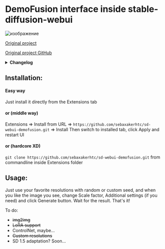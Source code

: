 # DemoFusion interface inside stable-diffusion-webui

![изображение](https://github.com/sebaxakerhtc/sd-webui-demofusion/assets/32651506/801c9eee-1d37-40b3-83fe-509562c5c9fc)

[Original project](https://ruoyidu.github.io/demofusion/demofusion.html) 

[Original project GitHub](https://github.com/PRIS-CV/DemoFusion)

<details>
<summary><b>Changelog</b></summary>

10.04.2024
- added custom resolutions
- rebuild UI
- removed lowvram (Doesn't work with custom resolutions. Only square images works)
- SD1.5 support is on it's way. All works fine - hard testings. Wait for it!
- maybe something else...

03.04.2024
- fixed paths with thanks to [@w-e-w](https://github.com/w-e-w)
- added to Extensions list of Automatic1111

30.03.2024
- added img2img
- added clip_skip option
- comact interface
- added random seed button
- added option for multidecoder
- redesign
- added `torch_dtype=torch.float16` for VAEs
- other optimizations

29.03.2024
- Removed HuggingFace because in a1111 nobody use it
- added VAE support
- added LoRA and lora_scale(weight) support
- random seed on load
- other optimizations

28.03.2024
- Added support for stable diffusion files
- Added support for custom HuggingFace models
- Rebuild UI
- something else?
</details>

## Installation:
#### Easy way
Just install it directly from the Extensions tab

#### or (middle way)

Extensions => Install from URL => `https://github.com/sebaxakerhtc/sd-webui-demofusion.git` => Install
Then switch to installed tab, click Apply and restart UI

#### or (hardcore XD)

`git clone https://github.com/sebaxakerhtc/sd-webui-demofusion.git` from commandline inside Extensions folder

## Usage:
Just use your favorite resolutions with random or custom seed, and when you like the image you see,
change Scale factor, Additional settings (if you need) and click Generate button. Wait for the result. That's it!

To do:
- ~~img2img~~
- ~~LoRA support~~
- ControlNet, maybe...
- ~~Custom resolutions~~
- SD 1.5 adaptation? Soon...

